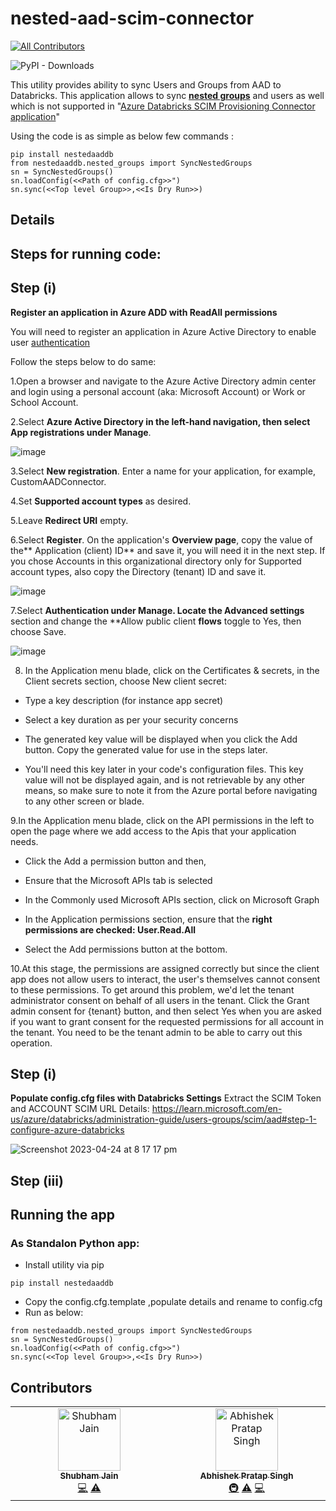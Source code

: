 #  nested-aad-scim-connector
<!-- ALL-CONTRIBUTORS-BADGE:START - Do not remove or modify this section -->
[![All Contributors](https://img.shields.io/badge/all_contributors-2-orange.svg?style=flat-square)](#contributors-)
<!-- ALL-CONTRIBUTORS-BADGE:END -->
<img alt="PyPI - Downloads" src="https://img.shields.io/pypi/dm/nestedaaddb">


This utility provides ability to sync Users and Groups from AAD to Databricks. This application allows to sync [**nested groups**](https://learn.microsoft.com/en-us/azure/active-directory/fundamentals/how-to-manage-groups#add-or-remove-a-group-from-another-group) and users as well which is not supported in "[Azure Databricks SCIM Provisioning Connector application](https://docs.databricks.com/administration-guide/users-groups/scim/aad.html)"

Using the code is as simple as below few commands :


````
pip install nestedaaddb
from nestedaaddb.nested_groups import SyncNestedGroups
sn = SyncNestedGroups()
sn.loadConfig(<<Path of config.cfg>>")
sn.sync(<<Top level Group>>,<<Is Dry Run>>)
````

## **Details**

## **Steps for running code:**

##  Step (i) 
**Register an application in Azure ADD with ReadAll permissions**

You will need to register an application in Azure Active Directory to enable user [authentication](https://learn.microsoft.com/en-us/graph/auth-v2-user)

Follow the steps below to do same:

1.Open a browser and navigate to the Azure Active Directory admin center and login using a personal account (aka: Microsoft Account) or Work or School Account.

2.Select **Azure Active Directory **in the left-hand navigation, then select **App registrations** under** Manage**.

![image](https://user-images.githubusercontent.com/2042132/200214332-0b686c2d-41df-4b27-863d-c34be789f228.png)

3.Select **New registration**. Enter a name for your application, for example, CustomAADConnector.

4.Set **Supported account types** as desired. 

5.Leave **Redirect URI** empty.

6.Select **Register**. On the application's **Overview page**, copy the value of the** Application (client) ID** and save it, you will need it in the next step. If you chose Accounts in this organizational directory only for Supported account types, also copy the Directory (tenant) ID and save it.





![image](https://user-images.githubusercontent.com/2042132/200214869-afa9efa2-f076-4892-8746-cdeb7a26f7d4.png)

7.Select **Authentication **under Manage. Locate the** Advanced settings** section and change the **Allow public client **flows** toggle to Yes, then choose Save.

![image](https://user-images.githubusercontent.com/2042132/200215091-28962ad9-0767-4914-ad87-37839f24f0a1.png)

8. In the Application menu blade, click on the Certificates & secrets, in the Client secrets section, choose New client secret:

  * Type a key description (for instance app secret)
  
  * Select a key duration as per your security concerns
  
  * The generated key value will be displayed when you click the Add button. Copy the generated value for use in the steps later.
  
  * You'll need this key later in your code's configuration files. This key value will not be displayed again, and is not retrievable by any other means,   so make sure to note it from the Azure portal before navigating to any other screen or blade.
  
9.In the Application menu blade, click on the API permissions in the left to open the page where we add access to the Apis that your application needs.

  * Click the Add a permission button and then,
  
  * Ensure that the Microsoft APIs tab is selected
  
  * In the Commonly used Microsoft APIs section, click on Microsoft Graph
  
  * In the Application permissions section, ensure that the **right permissions are checked: User.Read.All**
  
  * Select the Add permissions button at the bottom.
  
10.At this stage, the permissions are assigned correctly but since the client app does not allow users to interact, the user's themselves cannot consent to these permissions. To get around this problem, we'd let the tenant administrator consent on behalf of all users in the tenant. Click the Grant admin consent for {tenant} button, and then select Yes when you are asked if you want to grant consent for the requested permissions for all account in the tenant. You need to be the tenant admin to be able to carry out this operation.


##  Step (i) 
**Populate config.cfg files with Databricks Settings**
Extract the SCIM Token and ACCOUNT SCIM URL Details: https://learn.microsoft.com/en-us/azure/databricks/administration-guide/users-groups/scim/aad#step-1-configure-azure-databricks

![Screenshot 2023-04-24 at 8 17 17 pm](https://user-images.githubusercontent.com/110456615/233968828-ac9ecee3-e996-45c5-8854-e31dfadd5d87.png)



##  Step (iii) 
## Running the app

### As Standalon Python app:
* Install utility via pip

````
pip install nestedaaddb
````

* Copy the config.cfg.template ,populate details and rename to config.cfg
* Run as below:

````
from nestedaaddb.nested_groups import SyncNestedGroups
sn = SyncNestedGroups()
sn.loadConfig(<<Path of config.cfg>>")
sn.sync(<<Top level Group>>,<<Is Dry Run>>)
````

## Contributors

<!-- ALL-CONTRIBUTORS-LIST:START - Do not remove or modify this section -->
<!-- prettier-ignore-start -->
<!-- markdownlint-disable -->
<table>
  <tbody>
    <tr>
     <td align="center" valign="top" width="14.28%"><a href="https://github.com/jaina15"><img src="https://avatars.githubusercontent.com/u/26425486?v=4?s=100" width="100px;" alt="Shubham Jain"/><br /><sub><b>Shubham Jain</b></sub></a><br /><a href="https://github.com/mick2004/nested-aad-scim-connector/commits?author=jaina15" title="Code">💻</a> <a href="https://github.com/mick2004/nested-aad-scim-connector/commits?author=jaina15" title="Tests">⚠️</a></td>
<td align="center" valign="top" width="14.28%"><a href="https://github.com/AbhiDatabricks"><img src="https://avatars.githubusercontent.com/u/110456615?v=4?s=100" width="100px;" alt="Abhishek Pratap Singh"/><br /><sub><b>Abhishek Pratap Singh</b></sub></a><br /><a href="#infra-AbhiDatabricks" title="Infrastructure (Hosting, Build-Tools, etc)">🚇</a> <a href="https://github.com/mick2004/nested-aad-scim-connector/commits?author=AbhiDatabricks" title="Tests">⚠️</a> <a href="https://github.com/mick2004/nested-aad-scim-connector/commits?author=AbhiDatabricks" title="Code">💻</a></td>
    </tr>
  </tbody>
</table>

<!-- markdownlint-restore -->
<!-- prettier-ignore-end -->

<!-- ALL-CONTRIBUTORS-LIST:END -->
<!-- prettier-ignore-start -->
<!-- markdownlint-disable -->

<!-- markdownlint-restore -->
<!-- prettier-ignore-end -->

<!-- ALL-CONTRIBUTORS-LIST:END -->



